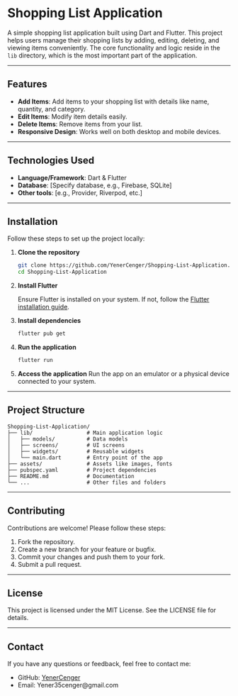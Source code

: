 # Shopping List Application

A simple shopping list application built using Dart and Flutter. This project helps users manage their shopping lists by adding, editing, deleting, and viewing items conveniently. The core functionality and logic reside in the `lib` directory, which is the most important part of the application.

---

## Features

- **Add Items**: Add items to your shopping list with details like name, quantity, and category.
- **Edit Items**: Modify item details easily.
- **Delete Items**: Remove items from your list.
- **Responsive Design**: Works well on both desktop and mobile devices.

---

## Technologies Used

- **Language/Framework**: Dart & Flutter
- **Database**: [Specify database, e.g., Firebase, SQLite]
- **Other tools**: [e.g., Provider, Riverpod, etc.]

---

## Installation

Follow these steps to set up the project locally:

1. **Clone the repository**

   ```bash
   git clone https://github.com/YenerCenger/Shopping-List-Application.git
   cd Shopping-List-Application
   ```

2. **Install Flutter**

   Ensure Flutter is installed on your system. If not, follow the [Flutter installation guide](https://docs.flutter.dev/get-started/install).

3. **Install dependencies**

   ```bash
   flutter pub get
   ```

4. **Run the application**

   ```bash
   flutter run
   ```

5. **Access the application**
   Run the app on an emulator or a physical device connected to your system.

---

## Project Structure

```plaintext
Shopping-List-Application/
├── lib/                 # Main application logic
│   ├── models/          # Data models
│   ├── screens/         # UI screens
│   ├── widgets/         # Reusable widgets
│   └── main.dart        # Entry point of the app
├── assets/              # Assets like images, fonts
├── pubspec.yaml         # Project dependencies
├── README.md            # Documentation
└── ...                  # Other files and folders
```

---

## Contributing

Contributions are welcome! Please follow these steps:

1. Fork the repository.
2. Create a new branch for your feature or bugfix.
3. Commit your changes and push them to your fork.
4. Submit a pull request.

---

## License

This project is licensed under the MIT License. See the LICENSE file for details.

---

## Contact

If you have any questions or feedback, feel free to contact me:

- GitHub: [YenerCenger](https://github.com/YenerCenger)
- Email: Yener35cenger\@gmail.com

